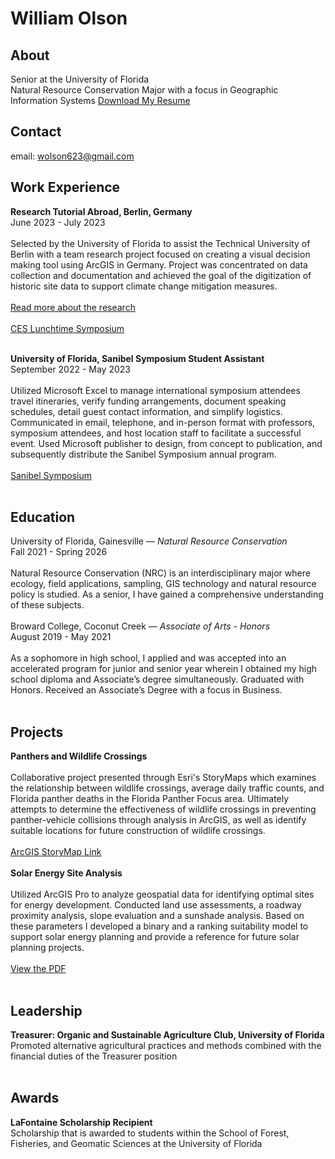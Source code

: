 # William Olson 

## About
Senior at the University of Florida
<br>
Natural Resource Conservation Major with a focus in Geographic Information Systems
<a href="assets/WilliamOlsonResume.pdf" download>Download My Resume</a>
<br>

## Contact
email: wolson623@gmail.com

## Work Experience 
<a id="work_experience"></a>
**Research Tutorial Abroad, Berlin, Germany**
<br>
June 2023 - July 2023
<br>
<br>
Selected by the University of Florida to assist the Technical University of Berlin with a team research project focused on creating a visual decision making tool using ArcGIS in Germany. Project was concentrated on data collection and documentation and achieved the goal of the digitization of historic site data to support climate change mitigation measures.
<br>
<br>
[Read more about the research](https://dcp.ufl.edu/news/geodesign-specialization-students-spend-summer-researching-churches-in-germany/)
<br>
<br>
[CES Lunchtime Symposium](https://internationalcenter.ufl.edu/ces-lunchtime-symposium-summer-research-tutorial-abroad-rta-berlin)
<br>
<br>


**University of Florida, Sanibel Symposium Student Assistant**
<br>
September 2022 - May 2023
<br>
<br>
Utilized Microsoft Excel to manage international symposium attendees travel itineraries, verify funding arrangements, document speaking schedules, detail guest contact information, and simplify logistics. Communicated in email, telephone, and in-person format with professors, symposium attendees, and host location staff to facilitate a successful event. Used Microsoft publisher to design, from concept to publication, and subsequently distribute the Sanibel Symposium annual program.
<br>
<br>
[Sanibel Symposium](https://sanibelsymposium.qtp.ufl.edu/)
<br>
<br>


## Education 
<a id="education"></a>
University of Florida, Gainesville — *Natural Resource Conservation*
<br>
Fall 2021 - Spring 2026
<br>
<br>
Natural Resource Conservation (NRC) is an interdisciplinary major where ecology, field applications, sampling, GIS technology and natural resource policy is studied. As a senior, I have gained a comprehensive understanding of these subjects.
<br>
<br>
Broward College, Coconut Creek — *Associate of Arts - Honors*
<br>
August 2019 - May 2021
<br>
<br>
As a sophomore in high school, I applied and was accepted into an accelerated program for junior and senior year wherein I obtained my high school diploma and Associate’s degree simultaneously. Graduated with Honors. Received an Associate’s Degree with a focus in Business.
<br>
<br>


## Projects
<a id="projects"></a>
**Panthers and Wildlife Crossings** 
<br>
<br>
Collaborative project presented through Esri's StoryMaps which examines the relationship between wildlife crossings, average daily traffic counts, and Florida panther deaths in the Florida Panther Focus area. Ultimately attempts to determine the effectiveness of wildlife crossings in preventing panther-vehicle collisions through analysis in ArcGIS, as well as identify suitable locations for future construction of wildlife crossings.
<br>
<br>
[ArcGIS StoryMap Link](https://storymaps.arcgis.com/stories/14334dcd6def4cf79809cc1f2a910949)
<br>
<br>
**Solar Energy Site Analysis** 
<br>
<br>
Utilized ArcGIS Pro to analyze geospatial data for identifying optimal sites for energy development. Conducted land use assessments, a roadway proximity analysis, slope evaluation and a sunshade analysis. Based on these parameters I developed a binary and a ranking suitability model to support solar energy planning and provide a reference for future solar planning projects. 
<br>
<br>
[View the PDF](assests/SolarEnergySiteAnalysis.pdf)
<br>
<br>
## Leadership 
<a id="leadership"></a>
**Treasurer: Organic and Sustainable Agriculture Club, University of Florida**
<br>
Promoted alternative agricultural practices and methods combined with the financial duties of the Treasurer position
<br>
<br>


## Awards 
<a id="awards"></a>
**LaFontaine Scholarship Recipient**
<br>
Scholarship that is awarded to students within the School of Forest, Fisheries, and Geomatic Sciences at the University of Florida
<br>
